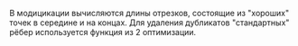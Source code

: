 В модицикации вычисляются длины отрезков, состоящие из "хороших" точек в середине и на концах.
Для удаления дубликатов "стандартных" рёбер используется функция из 2 оптимизации.